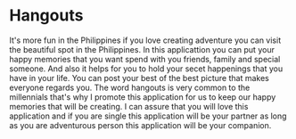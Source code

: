 # Hangouts
  It's more fun in the Philippines if you love creating adventure you can visit the beautiful 
spot in the Philippines.
  In this applicattion you can put your happy memories that you want spend with you friends, family and special someone. And also it helps for 
you to hold your secet happenings that you have in your life. You can post your best of the best picture that makes everyone regards you.
The word hangouts is very common to the millennials that's why I promote this application for us to keep our happy memories that will be
creating.
  I can assure that you will love this application and if  you are single this application will be your partner as long as you are 
adventurous person this application will be your companion.
